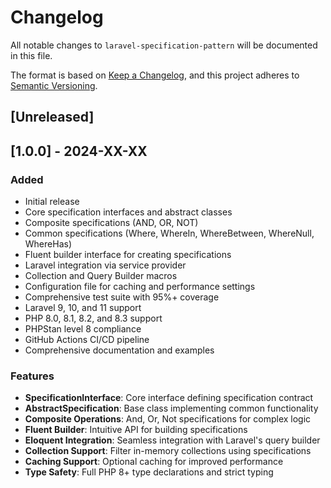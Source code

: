 # Changelog

All notable changes to `laravel-specification-pattern` will be documented in this file.

The format is based on [Keep a Changelog](https://keepachangelog.com/en/1.0.0/),
and this project adheres to [Semantic Versioning](https://semver.org/spec/v2.0.0.html).

## [Unreleased]

## [1.0.0] - 2024-XX-XX

### Added
- Initial release
- Core specification interfaces and abstract classes
- Composite specifications (AND, OR, NOT)
- Common specifications (Where, WhereIn, WhereBetween, WhereNull, WhereHas)
- Fluent builder interface for creating specifications
- Laravel integration via service provider
- Collection and Query Builder macros
- Configuration file for caching and performance settings
- Comprehensive test suite with 95%+ coverage
- Laravel 9, 10, and 11 support
- PHP 8.0, 8.1, 8.2, and 8.3 support
- PHPStan level 8 compliance
- GitHub Actions CI/CD pipeline
- Comprehensive documentation and examples

### Features
- **SpecificationInterface**: Core interface defining specification contract
- **AbstractSpecification**: Base class implementing common functionality
- **Composite Operations**: And, Or, Not specifications for complex logic
- **Fluent Builder**: Intuitive API for building specifications
- **Eloquent Integration**: Seamless integration with Laravel's query builder
- **Collection Support**: Filter in-memory collections using specifications
- **Caching Support**: Optional caching for improved performance
- **Type Safety**: Full PHP 8+ type declarations and strict typing